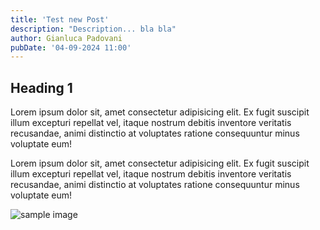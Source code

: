 ```yaml
---
title: 'Test new Post'
description: "Description... bla bla"
author: Gianluca Padovani
pubDate: '04-09-2024 11:00'
---
```


## Heading 1

Lorem ipsum dolor sit, amet consectetur adipisicing elit. Ex fugit suscipit illum excepturi repellat vel, itaque nostrum debitis inventore veritatis recusandae, animi distinctio at voluptates ratione consequuntur minus voluptate eum!

Lorem ipsum dolor sit, amet consectetur adipisicing elit. Ex fugit suscipit illum excepturi repellat vel, itaque nostrum debitis inventore veritatis recusandae, animi distinctio at voluptates ratione consequuntur minus voluptate eum!

![sample image](/test-new-post/sample.jpg)
